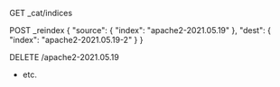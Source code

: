 GET _cat/indices

POST _reindex
{
    "source": {
      "index": "apache2-2021.05.19"
    },
    "dest": {
      "index": "apache2-2021.05.19-2"
    }
}

DELETE /apache2-2021.05.19


 - etc.